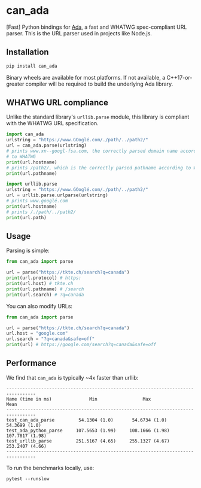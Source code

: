 # can_ada

[Fast] Python bindings for [Ada][], a fast and WHATWG spec-compliant URL parser.
This is the URL parser used in projects like Node.js.

## Installation

```bash
pip install can_ada
```

Binary wheels are available for most platforms. If not available, a
C++17-or-greater compiler will be required to build the underlying Ada library.

##  WHATWG URL compliance

Unlike the standard library's `urllib.parse` module, this library is compliant with the WHATWG URL specification.

```python
import can_ada
urlstring = "https://www.GOoglé.com/./path/../path2/"
url = can_ada.parse(urlstring)
# prints www.xn--googl-fsa.com, the correctly parsed domain name according
# to WHATWG
print(url.hostname)
# prints /path2/, which is the correctly parsed pathname according to WHATWG
print(url.pathname)

import urllib.parse
urlstring = "https://www.GOoglé.com/./path/../path2/"
url = urllib.parse.urlparse(urlstring)
# prints www.googlé.com
print(url.hostname)
# prints /./path/../path2/
print(url.path)
```

## Usage

Parsing is simple:

```python
from can_ada import parse

url = parse("https://tkte.ch/search?q=canada")
print(url.protocol) # https:
print(url.host) # tkte.ch
print(url.pathname) # /search
print(url.search) # ?q=canada
```

You can also modify URLs:

```python
from can_ada import parse

url = parse("https://tkte.ch/search?q=canada")
url.host = "google.com"
url.search = "?q=canada&safe=off"
print(url) # https://google.com/search?q=canada&safe=off
```

## Performance

We find that `can_ada` is typically ~4x faster than urllib:

```
---------------------------------------------------------------------------------
Name (time in ms)              Min                 Max                Mean       
---------------------------------------------------------------------------------
test_can_ada_parse         54.1304 (1.0)       54.6734 (1.0)       54.3699 (1.0) 
test_ada_python_parse     107.5653 (1.99)     108.1666 (1.98)     107.7817 (1.98)
test_urllib_parse         251.5167 (4.65)     255.1327 (4.67)     253.2407 (4.66)
---------------------------------------------------------------------------------
```

To run the benchmarks locally, use:

```
pytest --runslow
```

[Ada]: https://ada-url.com/